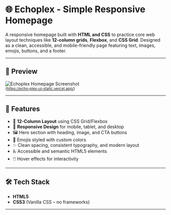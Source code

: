 # 🌐 Echoplex - Simple Responsive Homepage

A responsive homepage built with **HTML and CSS** to practice core web layout techniques like **12-column grids**, **Flexbox**, and **CSS Grid**. Designed as a clean, accessible, and mobile-friendly page featuring text, images, emojis, buttons, and a footer.

---

## 📸 Preview

![Echoplex Homepage Screenshot](./assets/preview.png)  
<sub>(https://echo-plex-ui-static.vercel.app/)</sub>

---

## 🚀 Features

- 🧱 **12-Column Layout** using CSS Grid/Flexbox
- 📱 **Responsive Design** for mobile, tablet, and desktop
- 🖼️ Hero section with heading, image, and CTA buttons
- 🎨 Emojis styled with custom colors
- ✨ Clean spacing, consistent typography, and modern layout
- ♿ Accessible and semantic HTML5 elements
- 🖱️ Hover effects for interactivity

---

## 🛠️ Tech Stack

- **HTML5**  
- **CSS3** (Vanilla CSS – no frameworks)

---



